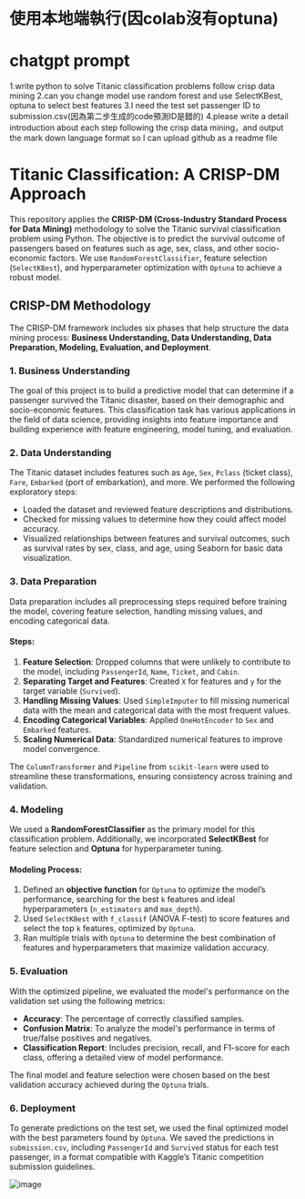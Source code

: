 # 使用本地端執行(因colab沒有optuna)


# chatgpt prompt
1.write python to solve Titanic classification problems follow crisp data mining
2.can you change model use random forest and use SelectKBest, optuna to select best features
3.I need the test set passenger ID to submission.csv(因為第二步生成的code預測ID是錯的)
4.please write a detail introduction about each step following the crisp data mining，and output the  mark down language format so I can upload github as a readme file

# Titanic Classification: A CRISP-DM Approach

This repository applies the **CRISP-DM (Cross-Industry Standard Process for Data Mining)** methodology to solve the Titanic survival classification problem using Python. The objective is to predict the survival outcome of passengers based on features such as age, sex, class, and other socio-economic factors. We use `RandomForestClassifier`, feature selection (`SelectKBest`), and hyperparameter optimization with `Optuna` to achieve a robust model.

## CRISP-DM Methodology

The CRISP-DM framework includes six phases that help structure the data mining process: **Business Understanding, Data Understanding, Data Preparation, Modeling, Evaluation, and Deployment**.

### 1. Business Understanding

The goal of this project is to build a predictive model that can determine if a passenger survived the Titanic disaster, based on their demographic and socio-economic features. This classification task has various applications in the field of data science, providing insights into feature importance and building experience with feature engineering, model tuning, and evaluation.

### 2. Data Understanding

The Titanic dataset includes features such as `Age`, `Sex`, `Pclass` (ticket class), `Fare`, `Embarked` (port of embarkation), and more. We performed the following exploratory steps:

- Loaded the dataset and reviewed feature descriptions and distributions.
- Checked for missing values to determine how they could affect model accuracy.
- Visualized relationships between features and survival outcomes, such as survival rates by sex, class, and age, using Seaborn for basic data visualization.

### 3. Data Preparation

Data preparation includes all preprocessing steps required before training the model, covering feature selection, handling missing values, and encoding categorical data. 

#### Steps:
1. **Feature Selection**: Dropped columns that were unlikely to contribute to the model, including `PassengerId`, `Name`, `Ticket`, and `Cabin`.
2. **Separating Target and Features**: Created `X` for features and `y` for the target variable (`Survived`).
3. **Handling Missing Values**: Used `SimpleImputer` to fill missing numerical data with the mean and categorical data with the most frequent values.
4. **Encoding Categorical Variables**: Applied `OneHotEncoder` to `Sex` and `Embarked` features.
5. **Scaling Numerical Data**: Standardized numerical features to improve model convergence.

The `ColumnTransformer` and `Pipeline` from `scikit-learn` were used to streamline these transformations, ensuring consistency across training and validation.

### 4. Modeling

We used a **RandomForestClassifier** as the primary model for this classification problem. Additionally, we incorporated **SelectKBest** for feature selection and **Optuna** for hyperparameter tuning.

#### Modeling Process:
1. Defined an **objective function** for `Optuna` to optimize the model’s performance, searching for the best `k` features and ideal hyperparameters (`n_estimators` and `max_depth`).
2. Used `SelectKBest` with `f_classif` (ANOVA F-test) to score features and select the top `k` features, optimized by `Optuna`.
3. Ran multiple trials with `Optuna` to determine the best combination of features and hyperparameters that maximize validation accuracy.

### 5. Evaluation

With the optimized pipeline, we evaluated the model's performance on the validation set using the following metrics:
- **Accuracy**: The percentage of correctly classified samples.
- **Confusion Matrix**: To analyze the model's performance in terms of true/false positives and negatives.
- **Classification Report**: Includes precision, recall, and F1-score for each class, offering a detailed view of model performance.

The final model and feature selection were chosen based on the best validation accuracy achieved during the `Optuna` trials.

### 6. Deployment

To generate predictions on the test set, we used the final optimized model with the best parameters found by `Optuna`. We saved the predictions in `submission.csv`, including `PassengerId` and `Survived` status for each test passenger, in a format compatible with Kaggle’s Titanic competition submission guidelines.


![image](https://github.com/user-attachments/assets/59b6d6e7-7fb5-4b99-aafb-4f8fc2a8ae67)
